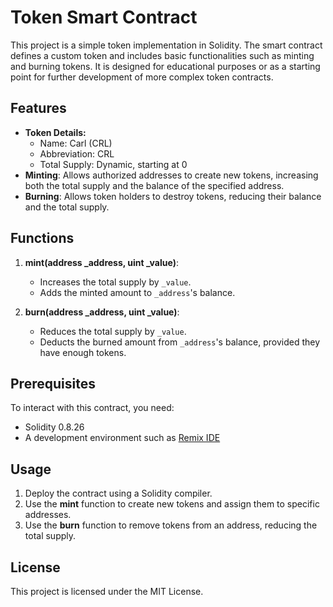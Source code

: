 # Token Smart Contract

This project is a simple token implementation in Solidity. The smart contract defines a custom token and includes basic functionalities such as minting and burning tokens. It is designed for educational purposes or as a starting point for further development of more complex token contracts.

## Features

- **Token Details:**
  - Name: Carl (CRL)
  - Abbreviation: CRL
  - Total Supply: Dynamic, starting at 0
- **Minting**: Allows authorized addresses to create new tokens, increasing both the total supply and the balance of the specified address.
- **Burning**: Allows token holders to destroy tokens, reducing their balance and the total supply.

## Functions

1. **mint(address _address, uint _value)**:
   - Increases the total supply by `_value`.
   - Adds the minted amount to `_address`'s balance.

2. **burn(address _address, uint _value)**:
   - Reduces the total supply by `_value`.
   - Deducts the burned amount from `_address`'s balance, provided they have enough tokens.

## Prerequisites

To interact with this contract, you need:
- Solidity 0.8.26
- A development environment such as [Remix IDE](https://remix.ethereum.org)

## Usage

1. Deploy the contract using a Solidity compiler.
2. Use the **mint** function to create new tokens and assign them to specific addresses.
3. Use the **burn** function to remove tokens from an address, reducing the total supply.

## License

This project is licensed under the MIT License.

